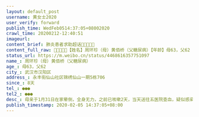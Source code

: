 ```yaml
---
layout: default_post
username: 黄女士2020
user_verify: forward
publish_time: WedFeb0514:37:05+08002020
crawl_time: 20200212-12:40:51
imageurl: 
content_brief: 肺炎患者求助超话🙏🙏🙏🙏🙏                                            【姓名】周环珍（母）黄佰桥（父糖尿病）【年龄】母63，父62【所在城市】武汉市汉阳区【所在小区、社区】永丰街仙山社区锦绣仙山一期5栋706【患病时间】8天【联系方式】●●●【其他紧急联系人】1355 ...全文
content_full_raw: 🙏🙏🙏🙏🙏【姓名】周环珍（母）黄佰桥（父糖尿病）【年龄】母63，父62【所在城市】武汉市汉阳区【所在小区、社区】永丰街仙山社区锦绣仙山一期5栋706【患病时间】8天【联系方式】●●●【其他紧急联系人】●●●【病情描述】母亲于1月31日在家晕倒，全身无力，之前已咳嗽2天，当天送往五医院查血，疑似感染开药在家观察，2月2日出现咳血现象，前往五医院做CT,显示双肺多发片状高密模糊影，打针，2月3日咳血加重，人已无法自行站立，打针都要靠外力全程固定，凌晨到同济医院排队做核酸检测并重新拍CT双肺多发斑片实变及磨玻璃影，病情恶化较快，双肺已感染严重，医生建议留观，可是没床不收治。父亲有糖尿病10多年，1月26日全身无力，精神不加到五医院检查说没事，只是血糖高，直到2月3日父亲为照顾母亲和弟弟一同到同济医院也做了CT和核酸检测，CT也显示双肺多发斑片实变及磨玻璃影，核酸检测为疑似阳性，已联系社区多次，解决不了，只说让等，就因没有核酸明确结果，那里都不管，CT结果和病人症状不是很明确吗？父母现在精神状态都很不好，父亲还要带病照顾母亲，真怕他们挺不住。望有人能帮帮我🙏🙏🙏🙏🙏武汉·陶馨园
status_url: https://m.weibo.cn/status/4468616357751097
name_: 周环珍（母）黄佰桥（父糖尿病）
age_: 母63，父62
city_: 武汉市汉阳区
address_: 永丰街仙山社区锦绣仙山一期5栋706
since_: 8天
tel_: ●●●
tel2_: ●●●
desc_: 母亲于1月31日在家晕倒，全身无力，之前已咳嗽2天，当天送往五医院查血，疑似感染开药在家观察，2月2日出现咳血现象，前往五医院做CT,显示双肺多发片状高密模糊影，打针，2月3日咳血加重，人已无法自行站立，打针都要靠外力全程固定，凌晨到同济医院排队做核酸检测并重新拍CT双肺多发斑片实变及磨玻璃影，病情恶化较快，双肺已感染严重，医生建议留观，可是没床不收治。父亲有糖尿病10多年，1月26日全身无力，精神不加到五医院检查说没事，只是血糖高，直到2月3日父亲为照顾母亲和弟弟一同到同济医院也做了CT和核酸检测，CT也显示双肺多发斑片实变及磨玻璃影，核酸检测为疑似阳性，已联系社区多次，解决不了，只说让等，就因没有核酸明确结果，那里都不管，CT结果和病人症状不是很明确吗？父母现在精神状态都很不好，父亲还要带病照顾母亲，真怕他们挺不住。望有人能帮帮我🙏🙏🙏🙏🙏武汉·陶馨园
publish_timestamp: 2020-02-05 14:37:05+08:00
---
```

